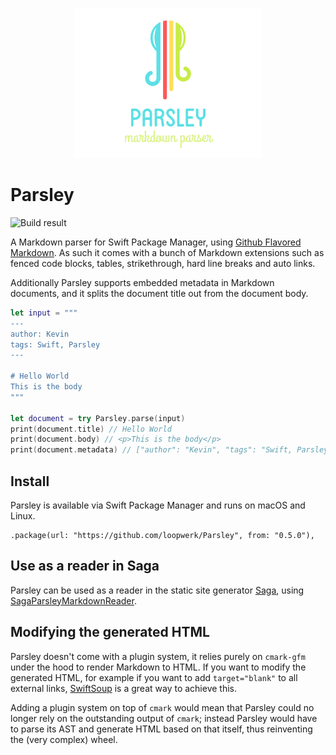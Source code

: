 <p align="center">
  <img src="logo.png" width="300" alt="tag-changelog" />
</p>

# Parsley
![Build result](https://github.com/loopwerk/Parsley/actions/workflows/test.yml/badge.svg)

A Markdown parser for Swift Package Manager, using [Github Flavored Markdown](https://github.github.com/gfm/). As such it comes with a bunch of Markdown extensions such as fenced code blocks, tables, strikethrough, hard line breaks and auto links.

Additionally Parsley supports embedded metadata in Markdown documents, and it splits the document title out from the document body.

``` swift
let input = """
---
author: Kevin
tags: Swift, Parsley
---

# Hello World
This is the body
"""

let document = try Parsley.parse(input)
print(document.title) // Hello World
print(document.body) // <p>This is the body</p>
print(document.metadata) // ["author": "Kevin", "tags": "Swift, Parsley"]
```


## Install
Parsley is available via Swift Package Manager and runs on macOS and Linux.

```
.package(url: "https://github.com/loopwerk/Parsley", from: "0.5.0"),
```


## Use as a reader in Saga
Parsley can be used as a reader in the static site generator [Saga](https://github.com/loopwerk/Saga), using [SagaParsleyMarkdownReader](https://github.com/loopwerk/SagaParsleyMarkdownReader).


## Modifying the generated HTML
Parsley doesn't come with a plugin system, it relies purely on `cmark-gfm` under the hood to render Markdown to HTML. If you want to modify the generated HTML, for example if you want to add `target="blank"` to all external links, [SwiftSoup](https://github.com/scinfu/SwiftSoup) is a great way to achieve this.

Adding a plugin system on top of `cmark` would mean that Parsley could no longer rely on the outstanding output of `cmark`; instead Parsley would have to parse its AST and generate HTML based on that itself, thus reinventing the (very complex) wheel.